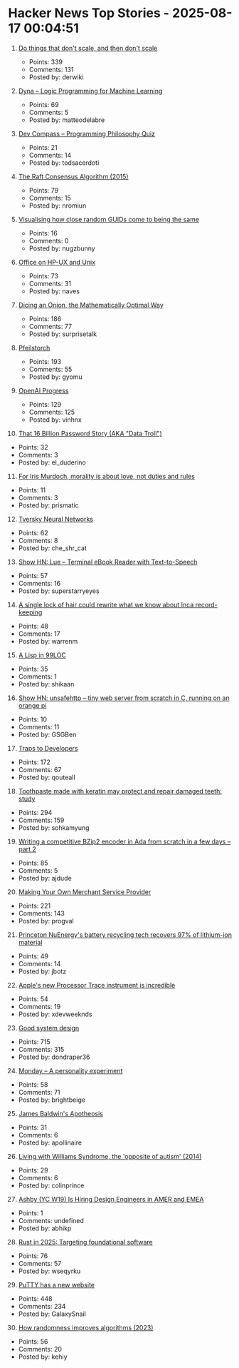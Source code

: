 # Hacker News Top Stories - 2025-08-17 00:04:51

1. [Do things that don't scale, and then don't scale](https://derwiki.medium.com/do-things-that-dont-scale-and-then-don-t-scale-9fd2cd7e2156)
   - Points: 339
   - Comments: 131
   - Posted by: derwiki

2. [Dyna – Logic Programming for Machine Learning](https://dyna.org/)
   - Points: 69
   - Comments: 5
   - Posted by: matteodelabre

3. [Dev Compass – Programming Philosophy Quiz](https://treeform.github.io/devcompas/)
   - Points: 21
   - Comments: 14
   - Posted by: todsacerdoti

4. [The Raft Consensus Algorithm (2015)](https://raft.github.io/)
   - Points: 79
   - Comments: 15
   - Posted by: nromiun

5. [Visualising how close random GUIDs come to being the same](https://www.guidsmash.com)
   - Points: 16
   - Comments: 0
   - Posted by: nugzbunny

6. [Office on HP-UX and Unix](https://www.openpa.net/hp-ux_office.html)
   - Points: 73
   - Comments: 31
   - Posted by: naves

7. [Dicing an Onion, the Mathematically Optimal Way](https://pudding.cool/2025/08/onions/)
   - Points: 186
   - Comments: 77
   - Posted by: surprisetalk

8. [Pfeilstorch](https://en.wikipedia.org/wiki/Pfeilstorch)
   - Points: 193
   - Comments: 55
   - Posted by: gyomu

9. [OpenAI Progress](https://progress.openai.com)
   - Points: 129
   - Comments: 125
   - Posted by: vinhnx

10. [That 16 Billion Password Story (AKA "Data Troll")](https://www.troyhunt.com/that-16-billion-password-story-aka-data-troll/)
   - Points: 32
   - Comments: 3
   - Posted by: el_duderino

11. [For Iris Murdoch, morality is about love, not duties and rules](https://aeon.co/essays/for-iris-murdoch-morality-is-about-love-not-duties-and-rules)
   - Points: 11
   - Comments: 3
   - Posted by: prismatic

12. [Tversky Neural Networks](https://gonzoml.substack.com/p/tversky-neural-networks)
   - Points: 62
   - Comments: 8
   - Posted by: che_shr_cat

13. [Show HN: Lue – Terminal eBook Reader with Text-to-Speech](https://github.com/superstarryeyes/lue)
   - Points: 57
   - Comments: 16
   - Posted by: superstarryeyes

14. [A single lock of hair could rewrite what we know about Inca record-keeping](https://www.science.org/content/article/single-lock-hair-could-rewrite-what-we-know-about-inca-record-keeping)
   - Points: 48
   - Comments: 17
   - Posted by: warrenm

15. [A Lisp in 99LOC](https://github.com/Robert-van-Engelen/tinylisp)
   - Points: 35
   - Comments: 1
   - Posted by: shikaan

16. [Show HN: unsafehttp – tiny web server from scratch in C, running on an orange pi](http://unsafehttp.benren.au)
   - Points: 10
   - Comments: 11
   - Posted by: GSGBen

17. [Traps to Developers](https://qouteall.fun/qouteall-blog/2025/Traps%20to%20Developers)
   - Points: 172
   - Comments: 67
   - Posted by: qouteall

18. [Toothpaste made with keratin may protect and repair damaged teeth: study](https://www.kcl.ac.uk/news/toothpaste-made-from-hair-provides-natural-root-to-repair-teeth)
   - Points: 294
   - Comments: 159
   - Posted by: sohkamyung

19. [Writing a competitive BZip2 encoder in Ada from scratch in a few days – part 2](https://gautiersblog.blogspot.com/2025/07/writing-bzip2-encoder-in-ada-from.html)
   - Points: 85
   - Comments: 5
   - Posted by: ajdude

20. [Making Your Own Merchant Service Provider](https://voidfox.com/blog/payment_processor_fun_2025_making_your_own_msp/)
   - Points: 221
   - Comments: 143
   - Posted by: progval

21. [Princeton NuEnergy's battery recycling tech recovers 97% of lithium-ion material](https://www.energy-reporters.com/environment/97-battery-recycling-breakthrough-princeton-nuenergy-opens-first-u-s-commercial-facility-cutting-costs-38-and-slashing-environmental-impact/)
   - Points: 49
   - Comments: 14
   - Posted by: jbotz

22. [Apple's new Processor Trace instrument is incredible](https://victorwynne.com/processor-trace-instrument/)
   - Points: 54
   - Comments: 19
   - Posted by: xdevweeknds

23. [Good system design](https://www.seangoedecke.com/good-system-design/)
   - Points: 715
   - Comments: 315
   - Posted by: dondraper36

24. [Monday – A personality experiment](https://chatgpt.com/g/g-67ec3b78892481918c89067962526695-monday)
   - Points: 58
   - Comments: 71
   - Posted by: brightbeige

25. [James Baldwin's Apotheosis](https://hudsonreview.com/2025/08/james-baldwins-apotheosis/)
   - Points: 31
   - Comments: 6
   - Posted by: apollinaire

26. [Living with Williams Syndrome, the 'opposite of autism' (2014)](https://www.bbc.com/news/health-26888280)
   - Points: 29
   - Comments: 6
   - Posted by: colinprince

27. [Ashby (YC W19) Is Hiring Design Engineers in AMER and EMEA](https://www.ashbyhq.com/careers?utm_source=hn&ashby_jid=579e9d03-0724-482b-a42a-8e5e80d73405)
   - Points: 1
   - Comments: undefined
   - Posted by: abhikp

28. [Rust in 2025: Targeting foundational software](https://smallcultfollowing.com/babysteps/blog/2025/03/10/rust-2025-intro/)
   - Points: 76
   - Comments: 57
   - Posted by: wseqyrku

29. [PuTTY has a new website](https://putty.software/)
   - Points: 448
   - Comments: 234
   - Posted by: GalaxySnail

30. [How randomness improves algorithms (2023)](https://www.quantamagazine.org/how-randomness-improves-algorithms-20230403/)
   - Points: 56
   - Comments: 20
   - Posted by: kehiy

